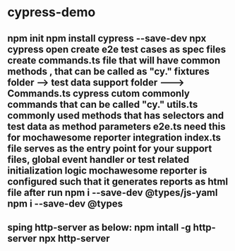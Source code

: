 # cypress-demo
npm init
npm install cypress --save-dev
npx cypress open
create e2e test cases as spec files 
create commands.ts file that will have common methods , that can be called as "cy."
fixtures folder --> test data
support folder ---> 
Commands.ts cypress cutom commonly commands that can be called "cy."
utils.ts commonly used methods that has selectors and test data as method parameters 
e2e.ts need this for mochawesome reporter integration
index.ts file serves as the entry point for your support files, global event handler or test related initialization logic
mochawesome reporter is configured such that it generates reports as html file after run
npm i --save-dev @types/js-yaml
npm i --save-dev @types
----------------
sping http-server as below:
npm intall -g http-server
npx http-server
----------------




